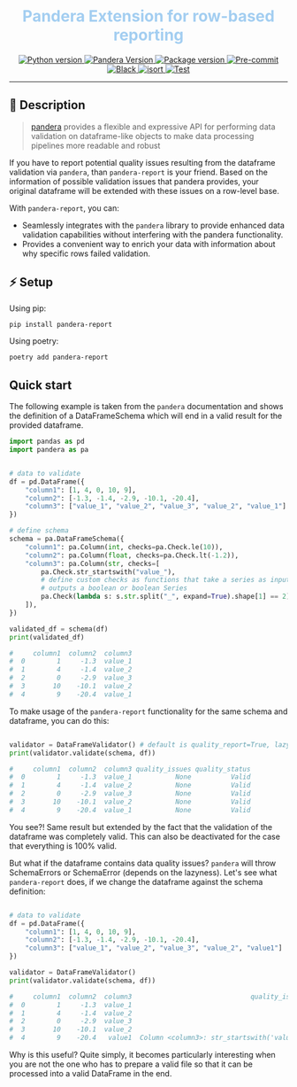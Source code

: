 <h1 align="center" style="color: #a3cef1">
  Pandera Extension for row-based reporting
</h1>
<p align="center">
    <div align="center">
        <!-- Line 1 -->
        <a href="https://python.org">
            <img src="https://img.shields.io/badge/python-v3.9+-white.svg?logo=python&logoColor=a3cef1&label=python&color=a3cef1" alt="Python version">
        </a>
        <a href="https://www.union.ai/pandera">
            <img src="https://img.shields.io/badge/Pandera-v0.17.0+%20-white.svg?logo=pandera&style=flat&color=a3cef1&label=pandera" alt="Pandera Version">
        </a>
        <a href="https://pypi.org/project/pandera-report" target="_blank">
            <img src="https://img.shields.io/pypi/v/pandera-report?style=flat&color=a3cef1&label=pypi" alt="Package version">
        </a>
        <a href="https://github.com/pre-commit/pre-commit">
            <img src="https://img.shields.io/badge/pre--commit-enabled-brightgreen?logo=pre-commit&logoColor=a3cef1&color=a3cef1" alt="Pre-commit">
        </a>
        <a href="https://github.com/psf/black">
            <img src="https://img.shields.io/badge/code%20style-black-000000.svg?color=a3cef1" alt="Black">
        </a>
        <a href="https://pycqa.github.io/isort/">
            <img src="https://img.shields.io/badge/%20imports-isort-%231674b1?style=flat&color=a3cef1" alt="isort">
        </a>
        <a href="https://github.com/luanee/pandera-report/actions/workflows/pipeline.yml?event=push&query=branch%3Amain" target="_blank">
            <img src="https://img.shields.io/github/actions/workflow/status/luanee/pandera-report/pipeline.yml?branch=main&label=tests&style=flat&color=a3cef1" alt="Test">
        </a>
    </div>
</p>

---

## 🚀 Description

> [pandera](https://github.com/unionai-oss/pandera) provides a flexible and expressive API for performing data
> validation on dataframe-like objects to make data processing pipelines more
> readable and robust

If you have to report potential quality issues resulting from the dataframe validation via `pandera`, than `pandera-report` is your friend. Based on the information of possible validation issues that pandera provides, your original dataframe will be extended with these issues on a row-level base.

With
`pandera-report`, you can:

- Seamlessly integrates with the `pandera` library to provide enhanced data validation capabilities without interfering with the pandera functionality.
- Provides a convenient way to enrich your data with information about why specific rows failed validation.

## ⚡ Setup

Using pip:

```bash
pip install pandera-report
```

Using poetry:

```bash
poetry add pandera-report
```

## Quick start

The following example is taken from the `pandera` documentation and shows the definition of a DataFrameSchema which will end in a valid result for the provided dataframe.

```Python
import pandas as pd
import pandera as pa


# data to validate
df = pd.DataFrame({
    "column1": [1, 4, 0, 10, 9],
    "column2": [-1.3, -1.4, -2.9, -10.1, -20.4],
    "column3": ["value_1", "value_2", "value_3", "value_2", "value_1"]
})

# define schema
schema = pa.DataFrameSchema({
    "column1": pa.Column(int, checks=pa.Check.le(10)),
    "column2": pa.Column(float, checks=pa.Check.lt(-1.2)),
    "column3": pa.Column(str, checks=[
        pa.Check.str_startswith("value_"),
        # define custom checks as functions that take a series as input and
        # outputs a boolean or boolean Series
        pa.Check(lambda s: s.str.split("_", expand=True).shape[1] == 2)
    ]),
})

validated_df = schema(df)
print(validated_df)

#     column1  column2  column3
#  0        1     -1.3  value_1
#  1        4     -1.4  value_2
#  2        0     -2.9  value_3
#  3       10    -10.1  value_2
#  4        9    -20.4  value_1
```

To make usage of the `pandera-report` functionality for the same schema and dataframe, you can do this:

```Python

validator = DataFrameValidator() # default is quality_report=True, lazy=True
print(validator.validate(schema, df))

#     column1  column2  column3 quality_issues quality_status
#  0        1     -1.3  value_1           None          Valid
#  1        4     -1.4  value_2           None          Valid
#  2        0     -2.9  value_3           None          Valid
#  3       10    -10.1  value_2           None          Valid
#  4        9    -20.4  value_1           None          Valid
```

You see?! Same result but extended by the fact that the validation of the dataframe was completely valid. This can also be deactivated for the case that everything is 100% valid.

But what if the dataframe contains data quality issues? `pandera` will throw SchemaErrors or SchemaError (depends on the lazyness). Let's see what `pandera-report` does, if we change the dataframe against the schema definition:

```Python

# data to validate
df = pd.DataFrame({
    "column1": [1, 4, 0, 10, 9],
    "column2": [-1.3, -1.4, -2.9, -10.1, -20.4],
    "column3": ["value_1", "value_2", "value_3", "value_2", "value1"]
})

validator = DataFrameValidator()
print(validator.validate(schema, df))

#     column1  column2  column3                              quality_issues quality_status
#  0        1     -1.3  value_1                                        None          Valid
#  1        4     -1.4  value_2                                        None          Valid
#  2        0     -2.9  value_3                                        None          Valid
#  3       10    -10.1  value_2                                        None          Valid
#  4        9    -20.4   value1  Column <column3>: str_startswith('value_')        Invalid
```

Why is this useful? Quite simply, it becomes particularly interesting when you are not the one who has to prepare a valid file so that it can be processed into a valid DataFrame in the end.
